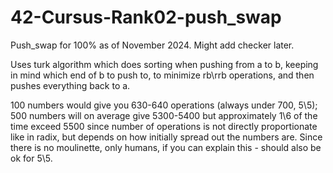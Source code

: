 # 42-Cursus-Rank02-push_swap
Push_swap for 100% as of November 2024. Might add checker later.

Uses turk algorithm which does sorting when pushing from a to b, keeping in mind which end of b to push to, to minimize rb\rrb operations, and then pushes everything back to a. 

100 numbers would give you 630-640 operations (always under 700, 5\5); 500 numbers will on average give 5300-5400 but approximately 1\6 of the time exceed 5500 since number of operations is not directly proportionate like in radix, but depends on how initially spread out the numbers are. Since there is no moulinette, only humans, if you can explain this - should also be ok for 5\5.
